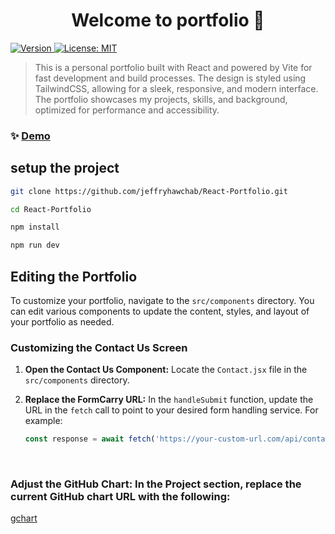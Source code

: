 <h1 align="center">Welcome to portfolio 👋</h1>
<p>
  <a href="https://www.npmjs.com/package/portfolio" target="_blank">
    <img alt="Version" src="https://img.shields.io/npm/v/portfolio.svg">
  </a>
  <a href="#" target="_blank">
    <img alt="License: MIT" src="https://img.shields.io/badge/License-MIT-yellow.svg" />
  </a>
</p>

> This is a personal portfolio built with React and powered by Vite for fast development and build processes. The design is styled using TailwindCSS, allowing for a sleek, responsive, and modern interface. The portfolio showcases my projects, skills, and background, optimized for performance and accessibility.

### ✨ [Demo](https://jeffreyhawchab.vercel.app)

## setup the project
```sh
git clone https://github.com/jeffryhawchab/React-Portfolio.git
```

```sh
cd React-Portfolio
```
```sh
npm install
```
```sh
npm run dev
```

## Editing the Portfolio

To customize your portfolio, navigate to the `src/components` directory. You can edit various components to update the content, styles, and layout of your portfolio as needed.

### Customizing the Contact Us Screen
1. **Open the Contact Us Component:**
   Locate the `Contact.jsx` file in the `src/components` directory.

2. **Replace the FormCarry URL:**
   In the `handleSubmit` function, update the URL in the `fetch` call to point to your desired form handling service. For example:
   ```javascript
   const response = await fetch('https://your-custom-url.com/api/contact',
    ```

<br>


   ### Adjust the GitHub Chart: In the Project section, replace the current GitHub chart URL with the following:
   [gchart](https://ghchart.rshah.org)

   
